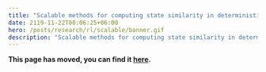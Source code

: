 ```yaml
---
title: "Scalable methods for computing state similarity in deterministic MDPs"
date: 2119-11-22T08:06:25+06:00
hero: /posts/research/rl/scalable/banner.gif
description: "Scalable methods for computing state similarity in deterministic MDPs"
---
```


**This page has moved, you can find it [here](/posts/research/rl/scalable).**
